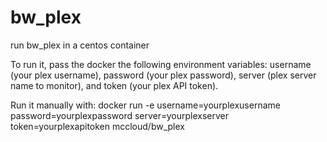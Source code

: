 # bw_plex
run bw_plex in a centos container

To run it, pass the docker the following environment variables: username (your plex username), password (your plex password), server (plex server name to monitor), and token (your plex API token).

Run it manually with: docker run -e username=yourplexusername password=yourplexpassword server=yourplexserver token=yourplexapitoken mccloud/bw_plex
